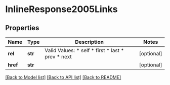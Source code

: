 # InlineResponse2005Links

## Properties
Name | Type | Description | Notes
------------ | ------------- | ------------- | -------------
**rel** | **str** | Valid Values:   * self   * first   * last   * prev   * next  | [optional] 
**href** | **str** |  | [optional] 

[[Back to Model list]](../README.md#documentation-for-models) [[Back to API list]](../README.md#documentation-for-api-endpoints) [[Back to README]](../README.md)


